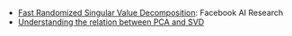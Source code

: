  
 
* [Fast Randomized Singular Value Decomposition](https://research.fb.com/fast-randomized-svd/): Facebook AI Research
* [Understanding the relation between PCA and SVD](https://arxiv.org/pdf/1404.1100.pdf)
